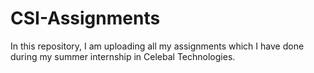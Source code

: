 # CSI-Assignments
In this repository, I am uploading all my assignments which I have done during my summer internship in Celebal Technologies.
